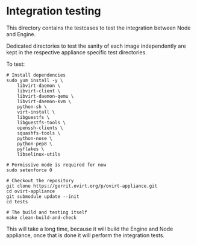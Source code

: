 Integration testing
===================

This directory contains the testcases to test the integration between
Node and Engine.

Dedicated directories to test the sanity of each image independently are
kept in the respective appliance specific test directories.

To test:

    # Install dependencies
    sudo yum install -y \
        libvirt-daemon \
        libvirt-client \
        libvirt-daemon-qemu \
        libvirt-daemon-kvm \
        python-sh \
        virt-install \
        libguestfs \
        libguestfs-tools \
        openssh-clients \
        squashfs-tools \
        python-nose \
        python-pep8 \
        pyflakes \
        libselinux-utils
    
    # Permissive mode is required for now
    sudo setenforce 0
    
    # Checkout the repository
    git clone https://gerrit.ovirt.org/p/ovirt-appliance.git
    cd ovirt-appliance
    git submodule update --init
    cd tests
    
    # The build and testing itself
    make clean-build-and-check

This will take a long time, because it will build the Engine and Node
appliance, once that is done it will perform the integration tests.

